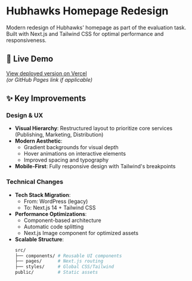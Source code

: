 # Hubhawks Homepage Redesign

Modern redesign of Hubhawks' homepage as part of the evaluation task. Built with Next.js and Tailwind CSS for optimal performance and responsiveness.

## 🚀 Live Demo
[View deployed version on Vercel](https://hubhawks-homepage-revamp.vercel.app/)  
*(or GitHub Pages link if applicable)*

## ✨ Key Improvements

### Design & UX
- **Visual Hierarchy**: Restructured layout to prioritize core services (Publishing, Marketing, Distribution)
- **Modern Aesthetic**: 
  - Gradient backgrounds for visual depth
  - Hover animations on interactive elements
  - Improved spacing and typography
- **Mobile-First**: Fully responsive design with Tailwind's breakpoints

### Technical Changes
- **Tech Stack Migration**:
  - From: WordPress (legacy)
  - To: Next.js 14 + Tailwind CSS
- **Performance Optimizations**:
  - Component-based architecture
  - Automatic code splitting
  - Next.js Image component for optimized assets
- **Scalable Structure**:
  ```bash
  src/
  ├── components/ # Reusable UI components
  ├── pages/      # Next.js routing
  ├── styles/     # Global CSS/Tailwind
  public/         # Static assets
